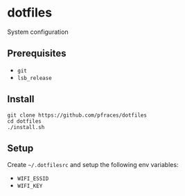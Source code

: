 dotfiles
========

System configuration

Prerequisites
-------------

*   `git`
*   `lsb_release`

Install
-------

    git clone https://github.com/pfraces/dotfiles
    cd dotfiles
    ./install.sh

Setup
-----

Create `~/.dotfilesrc` and setup the following env variables:

*   `WIFI_ESSID`
*   `WIFI_KEY`
